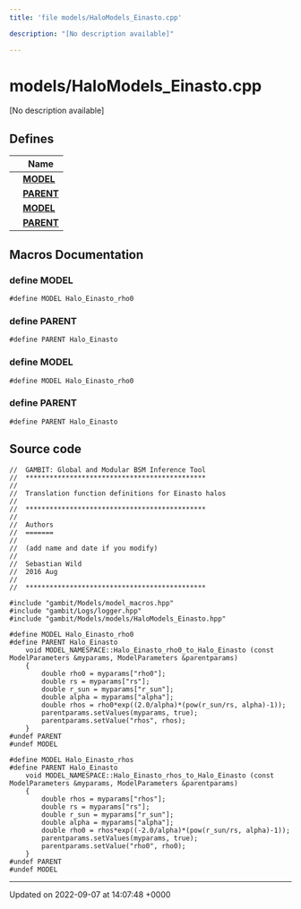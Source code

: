 ```yaml
---
title: 'file models/HaloModels_Einasto.cpp'

description: "[No description available]"

---
```


# models/HaloModels_Einasto.cpp

[No description available]

## Defines

|                | Name           |
| -------------- | -------------- |
|  | **[MODEL](/documentation/code/files/halomodels__einasto_8cpp/#define-model)**  |
|  | **[PARENT](/documentation/code/files/halomodels__einasto_8cpp/#define-parent)**  |
|  | **[MODEL](/documentation/code/files/halomodels__einasto_8cpp/#define-model)**  |
|  | **[PARENT](/documentation/code/files/halomodels__einasto_8cpp/#define-parent)**  |




## Macros Documentation

### define MODEL

```
#define MODEL Halo_Einasto_rho0
```


### define PARENT

```
#define PARENT Halo_Einasto
```


### define MODEL

```
#define MODEL Halo_Einasto_rho0
```


### define PARENT

```
#define PARENT Halo_Einasto
```


## Source code

```
//  GAMBIT: Global and Modular BSM Inference Tool
//  *********************************************
//
//  Translation function definitions for Einasto halos
//
//  *********************************************
//
//  Authors
//  =======
//
//  (add name and date if you modify)
//
//  Sebastian Wild
//  2016 Aug
//
//  *********************************************

#include "gambit/Models/model_macros.hpp"
#include "gambit/Logs/logger.hpp"
#include "gambit/Models/models/HaloModels_Einasto.hpp"

#define MODEL Halo_Einasto_rho0
#define PARENT Halo_Einasto
    void MODEL_NAMESPACE::Halo_Einasto_rho0_to_Halo_Einasto (const ModelParameters &myparams, ModelParameters &parentparams)
    {
        double rho0 = myparams["rho0"];
        double rs = myparams["rs"];
        double r_sun = myparams["r_sun"];
        double alpha = myparams["alpha"];
        double rhos = rho0*exp((2.0/alpha)*(pow(r_sun/rs, alpha)-1));
        parentparams.setValues(myparams, true);
        parentparams.setValue("rhos", rhos);
    }
#undef PARENT
#undef MODEL

#define MODEL Halo_Einasto_rhos
#define PARENT Halo_Einasto
    void MODEL_NAMESPACE::Halo_Einasto_rhos_to_Halo_Einasto (const ModelParameters &myparams, ModelParameters &parentparams)
    {
        double rhos = myparams["rhos"];
        double rs = myparams["rs"];
        double r_sun = myparams["r_sun"];
        double alpha = myparams["alpha"];
        double rho0 = rhos*exp((-2.0/alpha)*(pow(r_sun/rs, alpha)-1));
        parentparams.setValues(myparams, true);
        parentparams.setValue("rho0", rho0);
    }
#undef PARENT
#undef MODEL
```


-------------------------------

Updated on 2022-09-07 at 14:07:48 +0000
